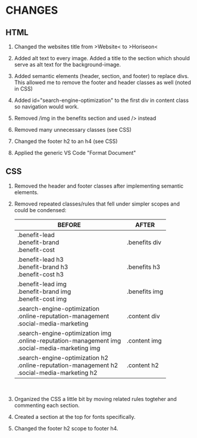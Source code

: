 # CHANGES

## HTML
  1.	Changed the websites title from >Website< to >Horiseon<

  2.	Added alt text to every image. Added a title to the section which should serve as alt text for the background-image.

  3.	Added semantic elements (header, section, and footer) to replace divs. This allowed me to remove the footer and header classes as well (noted in CSS)

  4.	Added id="search-engine-optimization" to the first div in content class so navigation would work.

  5.	Removed /img in the benefits section and used /> instead

  6.	Removed many unnecessary classes (see CSS) 

  7.  Changed the footer h2 to an h4 (see CSS)

  8.	Applied the generic VS Code "Format Document"

## CSS

1.	Removed the header and footer classes after implementing semantic elements. 

2.	Removed repeated classes/rules that fell under simpler scopes and could be condensed:

      |BEFORE|AFTER|
      | --- | --- |
      |.benefit-lead<br>.benefit-brand<br>.benefit-cost |	.benefits div |
      |.benefit-lead h3<br>.benefit-brand h3<br>.benefit-cost h3 | .benefits h3 |
      |.benefit-lead img<br>.benefit-brand img<br>.benefit-cost img |	.benefits img |
      |.search-engine-optimization<br>.online-reputation-management<br>.social-media-marketing|	.content div |
      |.search-engine-optimization img<br>.online-reputation-management img<br>.social-media-marketing img|	.content img|
      |.search-engine-optimization h2<br>.online-reputation-management h2<br>.social-media-marketing h2|	.content h2 |
<br>

3.	Organized the CSS a little bit by moving related rules togteher and commenting each section.

4.	Created a section at the top for fonts specifically. 

5.  Changed the footer h2 scope to footer h4.
